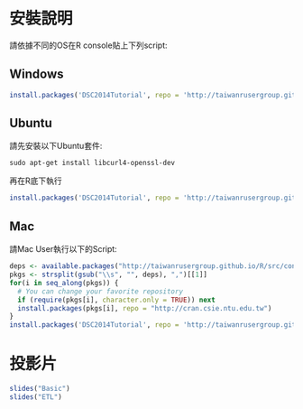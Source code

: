 # 安裝說明

請依據不同的OS在R console貼上下列script:

## Windows

```r
install.packages('DSC2014Tutorial', repo = 'http://taiwanrusergroup.github.io/R', type = 'win.binary')
```

## Ubuntu

請先安裝以下Ubuntu套件:

```
sudo apt-get install libcurl4-openssl-dev
```

再在R底下執行

```r
install.packages('DSC2014Tutorial', repo = 'http://taiwanrusergroup.github.io/R', type = 'source')
```

## Mac

請Mac User執行以下的Script:

```r
deps <- available.packages("http://taiwanrusergroup.github.io/R/src/contrib")[1,"Imports"]
pkgs <- strsplit(gsub("\\s", "", deps), ",")[[1]]
for(i in seq_along(pkgs)) {
  # You can change your favorite repository
  if (require(pkgs[i], character.only = TRUE)) next
  install.packages(pkgs[i], repo = "http://cran.csie.ntu.edu.tw")
}
install.packages('DSC2014Tutorial', repo = 'http://taiwanrusergroup.github.io/R', type = 'source')
```

# 投影片

```r
slides("Basic")
slides("ETL")
```

